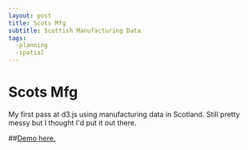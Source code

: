 ```yaml
---
layout: post
title: Scots Mfg
subtitle: Scottish Manufacturing Data
tags:
  -planning
  -spatial
---
```


# Scots Mfg
My first pass at d3.js using manufacturing data in Scotland. Still pretty messy but I thought I'd put it out there.

##[Demo here.](http://johnmccartin.github.io/scots-mfg/)